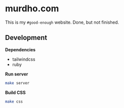 # murdho.com

This is my `#good-enough` website. Done, but not finished.

## Development

**Dependencies**
* tailwindcss
* ruby

**Run server**
```bash
make server
```

**Build CSS**

```bash
make css
```

